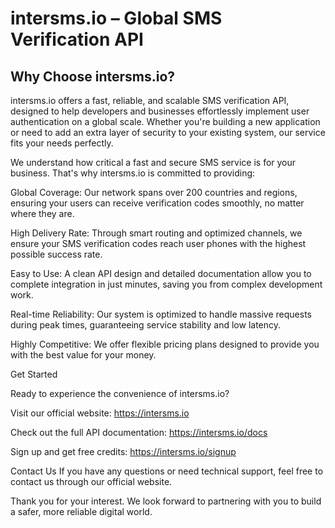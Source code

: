 # intersms.io – Global SMS Verification API

## Why Choose intersms.io?

intersms.io offers a fast, reliable, and scalable SMS verification API, designed to help developers and businesses effortlessly implement user authentication on a global scale. Whether you're building a new application or need to add an extra layer of security to your existing system, our service fits your needs perfectly.

We understand how critical a fast and secure SMS service is for your business. That's why intersms.io is committed to providing:

Global Coverage: Our network spans over 200 countries and regions, ensuring your users can receive verification codes smoothly, no matter where they are.

High Delivery Rate: Through smart routing and optimized channels, we ensure your SMS verification codes reach user phones with the highest possible success rate.

Easy to Use: A clean API design and detailed documentation allow you to complete integration in just minutes, saving you from complex development work.

Real-time Reliability: Our system is optimized to handle massive requests during peak times, guaranteeing service stability and low latency.

Highly Competitive: We offer flexible pricing plans designed to provide you with the best value for your money.

Get Started

Ready to experience the convenience of intersms.io?

Visit our official website: https://intersms.io

Check out the full API documentation: https://intersms.io/docs

Sign up and get free credits: https://intersms.io/signup

Contact Us
If you have any questions or need technical support, feel free to contact us through our official website.

Thank you for your interest. We look forward to partnering with you to build a safer, more reliable digital world.
